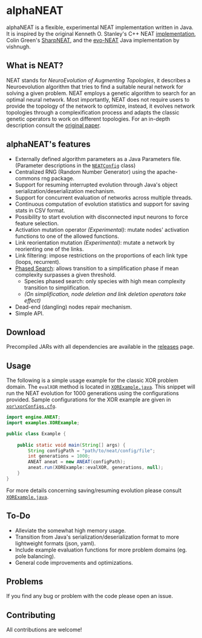 # alphaNEAT

alphaNEAT is a flexible, experimental NEAT implementation written in Java. It is inspired by the original 
Kenneth O. Stanley's C++ NEAT [implementation](https://github.com/F3R70/NEAT), Colin Green's 
[SharpNEAT](https://sharpneat.sourceforge.io/), and the [evo-NEAT](https://github.com/vishnugh/evo-NEAT) 
Java implementation by vishnugh.

## What is NEAT?

NEAT stands for *NeuroEvolution of Augmenting Topologies*, it describes a Neuroevolution algorithm that tries to find a 
suitable neural network for solving a given problem. NEAT employs a genetic algorithm to search for an optimal neural 
network. Most importantly, NEAT does not require users to provide the topology of the network
to optimize, instead, it evolves network topologies through a complexification process and adapts the classic genetic
operators to work on different topologies. For an in-depth description consult the 
[original paper](http://nn.cs.utexas.edu/keyword?stanley:ec02).

## alphaNEAT's features

- Externally defined algorithm parameters as a Java Parameters file. (Parameter descriptions in the 
[`NEATConfig`](https://github.com/Acemad/alphaNEAT/blob/master/src/main/java/engine/NEATConfig.java) class)
- Centralized RNG (Random Number Generator) using the apache-commons rng package.
- Support for resuming interrupted evolution through Java's object serialization/deserialization mechanism.
- Support for concurrent evaluation of networks across multiple threads.
- Continuous computation of evolution statistics and support for saving stats in CSV format.
- Possibility to start evolution with disconnected input neurons to force feature selection.
- Activation mutation operator *(Experimental)*: mutate nodes' activation functions to one of the allowed functions.
- Link reorientation mutation *(Experimental)*: mutate a network by reorienting one of the links.
- Link filtering: impose restrictions on the proportions of each link type (loops, recurrent).
- [Phased Search](https://sharpneat.sourceforge.io/phasedsearch.html): allows transition to a simplification phase if 
mean complexity surpasses a given threshold.
  - Species phased search: only species with high mean complexity transition to simplification.
  - *(On simplification, node deletion and link deletion operators take effect)*
- Dead-end (dangling) nodes repair mechanism.
- Simple API.

## Download

Precompiled JARs with all dependencies are available in the [releases](https://github.com/Acemad/alphaNEAT/releases) 
page.

## Usage

The following is a simple usage example for the classic XOR problem domain. The `evalXOR` method is located in
[`XORExample.java`](https://github.com/Acemad/alphaNEAT/blob/master/src/main/java/examples/XORExample.java). 
This snippet will run the NEAT evolution for 1000 generations using the configurations provided. Sample configurations 
for the XOR example are given in [`xor\xorConfigs.cfg`](https://github.com/Acemad/alphaNEAT/blob/master/xor/xorConfigs.cfg).

```java
import engine.ANEAT;
import examples.XORExample;

public class Example {
    
    public static void main(String[] args) {
        String configPath = "path/to/neat/config/file";
        int generations = 1000;
        ANEAT aneat = new ANEAT(configPath);
        aneat.run(XORExample::evalXOR, generations, null);
    }
}
```

For more details concerning saving/resuming evolution please consult [`XORExample.java`](https://github.com/Acemad/alphaNEAT/blob/master/src/main/java/examples/XORExample.java).

## To-Do

- Alleviate the somewhat high memory usage.
- Transition from Java's serialization/deserialization format to more lightweight formats (json, yaml).
- Include example evaluation functions for more problem domains (eg. pole balancing).
- General code improvements and optimizations.

## Problems

If you find any bug or problem with the code please open an issue.

## Contributing

All contributions are welcome!
